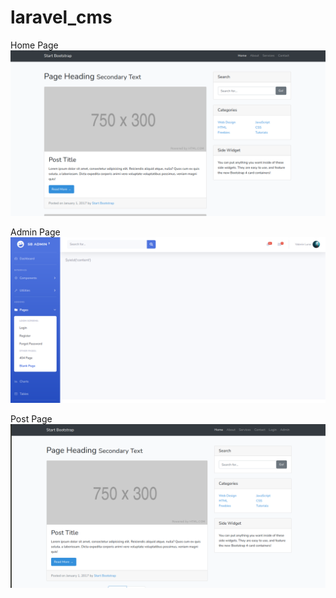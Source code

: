 # laravel_cms

Home Page
<img src="1.png" alt="CMS Home Page">

Admin Page
<img src="2.png" alt="CMS Home Page">

Post Page
<img src="3.png" alt="CMS Home Page">